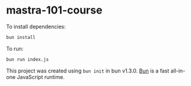 # mastra-101-course

To install dependencies:

```bash
bun install
```

To run:

```bash
bun run index.js
```

This project was created using `bun init` in bun v1.3.0. [Bun](https://bun.com) is a fast all-in-one JavaScript runtime.
